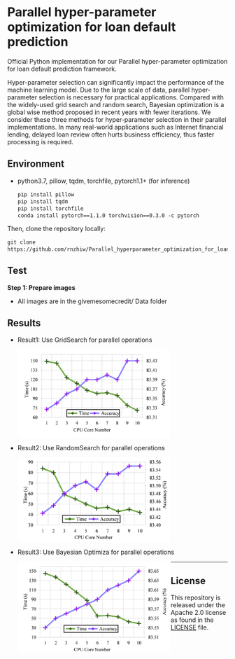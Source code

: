 # Parallel hyper-parameter optimization for loan default prediction
Official Python implementation for our Parallel hyper-parameter optimization for loan default prediction framework.

Hyper-parameter selection can significantly impact
the performance of the machine learning model. Due to the large scale of data, parallel hyper-parameter selection is necessary for practical applications. Compared with the widely-used grid search and random search, Bayesian optimization is a global wise method proposed in recent years with fewer iterations. We consider these three methods for hyper-parameter selection in their parallel implementations. In many real-world applications such as Internet financial lending, delayed loan review often hurts business efficiency, thus faster processing is required. 



## Environment

* python3.7, pillow, tqdm, torchfile, pytorch1.1+ (for inference)

  ```
  pip install pillow
  pip install tqdm
  pip install torchfile
  conda install pytorch==1.1.0 torchvision==0.3.0 -c pytorch
  ```

Then, clone the repository locally:

```
git clone https://github.com/rnzhiw/Parallel_hyperparameter_optimization_for_loan_default_prediction.git
```



## Test

**Step 1: Prepare images**

* All images are in the givemesomecredit/ Data folder

## Results

* Result1: Use GridSearch for parallel operations

   <img src="img/grid.png" width = "350" alt="图片名称" align=center />

* Result2: Use RandomSearch for parallel operations

   <img src="img/random.png" width = "350" alt="图片名称" align=center />

* Result3: Use Bayesian Optimiza for parallel operations

  <img src="img/Bayesia.png" width = "350" alt="图片名称" align=left />  











***



## License

This repository is released under the Apache 2.0 license as found in the [LICENSE](https://github.com/rnzhiw/Parallel_hyperparameter_optimization_for_loan_default_prediction/blob/main/LICENSE.md) file.



